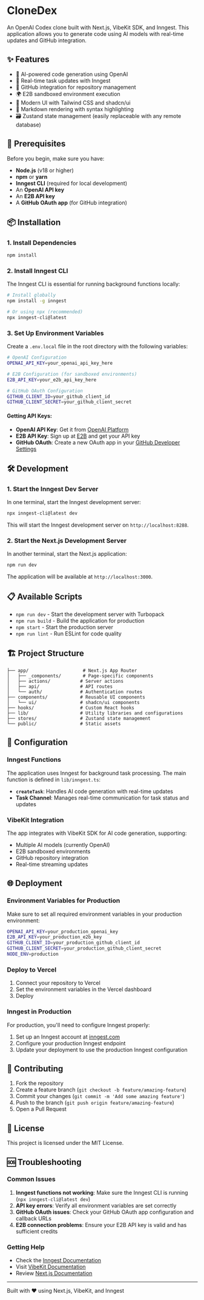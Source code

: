 # CloneDex

An OpenAI Codex clone built with Next.js, VibeKit SDK, and Inngest. This application allows you to generate code using AI models with real-time updates and GitHub integration.

## ✨ Features

- 🤖 AI-powered code generation using OpenAI
- 🔄 Real-time task updates with Inngest
- 🐙 GitHub integration for repository management
- 🌍 E2B sandboxed environment execution
- 🎨 Modern UI with Tailwind CSS and shadcn/ui
- 📝 Markdown rendering with syntax highlighting
- 🗃️ Zustand state management (easily replaceable with any remote database)

## 🚀 Prerequisites

Before you begin, make sure you have:

- **Node.js** (v18 or higher)
- **npm** or **yarn**
- **Inngest CLI** (required for local development)
- An **OpenAI API key**
- An **E2B API key**
- A **GitHub OAuth app** (for GitHub integration)

## 📦 Installation

### 1. Install Dependencies

```bash
npm install
```

### 2. Install Inngest CLI

The Inngest CLI is essential for running background functions locally:

```bash
# Install globally
npm install -g inngest

# Or using npx (recommended)
npx inngest-cli@latest
```

### 3. Set Up Environment Variables

Create a `.env.local` file in the root directory with the following variables:

```bash
# OpenAI Configuration
OPENAI_API_KEY=your_openai_api_key_here

# E2B Configuration (for sandboxed environments)
E2B_API_KEY=your_e2b_api_key_here

# GitHub OAuth Configuration
GITHUB_CLIENT_ID=your_github_client_id
GITHUB_CLIENT_SECRET=your_github_client_secret
```

#### Getting API Keys:

- **OpenAI API Key**: Get it from [OpenAI Platform](https://platform.openai.com/api-keys)
- **E2B API Key**: Sign up at [E2B](https://e2b.dev/) and get your API key
- **GitHub OAuth**: Create a new OAuth app in your [GitHub Developer Settings](https://github.com/settings/developers)

## 🛠️ Development

### 1. Start the Inngest Dev Server

In one terminal, start the Inngest development server:

```bash
npx inngest-cli@latest dev
```

This will start the Inngest development server on `http://localhost:8288`.

### 2. Start the Next.js Development Server

In another terminal, start the Next.js application:

```bash
npm run dev
```

The application will be available at `http://localhost:3000`.

## 📋 Available Scripts

- `npm run dev` - Start the development server with Turbopack
- `npm run build` - Build the application for production
- `npm start` - Start the production server
- `npm run lint` - Run ESLint for code quality

## 🏗️ Project Structure

```
├── app/                    # Next.js App Router
│   ├── _components/        # Page-specific components
│   ├── actions/           # Server actions
│   ├── api/               # API routes
│   └── auth/              # Authentication routes
├── components/            # Reusable UI components
│   └── ui/                # shadcn/ui components
├── hooks/                 # Custom React hooks
├── lib/                   # Utility libraries and configurations
├── stores/                # Zustand state management
└── public/                # Static assets
```

## 🔧 Configuration

### Inngest Functions

The application uses Inngest for background task processing. The main function is defined in `lib/inngest.ts`:

- **`createTask`**: Handles AI code generation with real-time updates
- **Task Channel**: Manages real-time communication for task status and updates

### VibeKit Integration

The app integrates with VibeKit SDK for AI code generation, supporting:

- Multiple AI models (currently OpenAI)
- E2B sandboxed environments
- GitHub repository integration
- Real-time streaming updates

## 🌐 Deployment

### Environment Variables for Production

Make sure to set all required environment variables in your production environment:

```bash
OPENAI_API_KEY=your_production_openai_key
E2B_API_KEY=your_production_e2b_key
GITHUB_CLIENT_ID=your_production_github_client_id
GITHUB_CLIENT_SECRET=your_production_github_client_secret
NODE_ENV=production
```

### Deploy to Vercel

1. Connect your repository to Vercel
2. Set the environment variables in the Vercel dashboard
3. Deploy

### Inngest in Production

For production, you'll need to configure Inngest properly:

1. Set up an Inngest account at [inngest.com](https://inngest.com)
2. Configure your production Inngest endpoint
3. Update your deployment to use the production Inngest configuration

## 🤝 Contributing

1. Fork the repository
2. Create a feature branch (`git checkout -b feature/amazing-feature`)
3. Commit your changes (`git commit -m 'Add some amazing feature'`)
4. Push to the branch (`git push origin feature/amazing-feature`)
5. Open a Pull Request

## 📄 License

This project is licensed under the MIT License.

## 🆘 Troubleshooting

### Common Issues

1. **Inngest functions not working**: Make sure the Inngest CLI is running (`npx inngest-cli@latest dev`)
2. **API key errors**: Verify all environment variables are set correctly
3. **GitHub OAuth issues**: Check your GitHub OAuth app configuration and callback URLs
4. **E2B connection problems**: Ensure your E2B API key is valid and has sufficient credits

### Getting Help

- Check the [Inngest Documentation](https://www.inngest.com/docs)
- Visit [VibeKit Documentation](https://vibekit.dev/docs)
- Review [Next.js Documentation](https://nextjs.org/docs)

---

Built with ❤️ using Next.js, VibeKit, and Inngest
